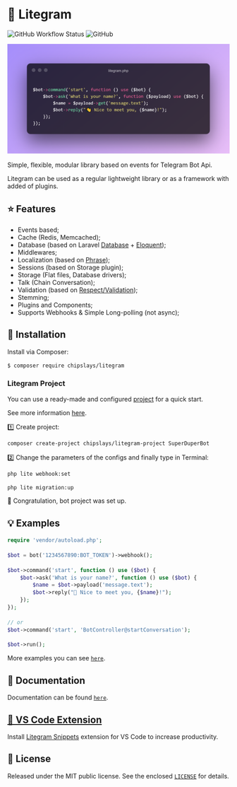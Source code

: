 # 🍃 Litegram

![GitHub Workflow Status](https://img.shields.io/github/workflow/status/chipslays/litegram/tests)
![GitHub](https://img.shields.io/github/license/chipslays/litegram?color=blue)

![](/.github/images/cover.png)

Simple, flexible, modular library based on events for Telegram Bot Api.

Litegram can be used as a regular lightweight library or as a framework with added of plugins.

## ⭐ Features
* Events based;
* Cache (Redis, Memcached);
* Database (based on Laravel [Database](https://laravel.com/docs/8.x/database) + [Eloquent](https://laravel.com/docs/8.x/eloquent));
* Middlewares;
* Localization (based on [Phrase](https://github.com/chipslays/phrase));
* Sessions (based on Storage plugin);
* Storage (Flat files, Database drivers);
* Talk (Chain Conversation);
* Validation (based on [Respect/Validation](https://respect-validation.readthedocs.io/en/2.0/));
* Stemming;
* Plugins and Components;
* Supports Webhooks & Simple Long-polling (not async);

## 🔩 Installation

Install via Composer:

```bash
$ composer require chipslays/litegram
```

### Litegram Project

You can use a ready-made and configured [project](https://github.com/chipslays/litegram-project) for a quick start.

See more information [here](https://github.com/chipslays/litegram-project).

1️⃣ Create project:

```bash
composer create-project chipslays/litegram-project SuperDuperBot
```

2️⃣ Change the parameters of the configs and finally type in Terminal:

```bash
php lite webhook:set
```

```bash
php lite migration:up
```

🎉 Congratulation, bot project was set up.

## 💡 Examples

```php
require 'vendor/autoload.php';

$bot = bot('1234567890:BOT_TOKEN')->webhook();

$bot->command('start', function () use ($bot) {
    $bot->ask('What is your name?', function () use ($bot) {
        $name = $bot->payload('message.text');
        $bot->reply("👋 Nice to meet you, {$name}!");
    });
});

// or
$bot->command('start', 'BotController@startConversation');

$bot->run();
```

More examples you can see [`here`](https://github.com/chipslays/litegram/tree/v3.x.x/examples).

## 📖 Documentation
Documentation can be found [`here`](https://github.com/chipslays/litegram/tree/v3.x.x/docs).

## [🧩 VS Code Extension](https://marketplace.visualstudio.com/items?itemName=chipslays.litegram-snippets)

Install [Litegram Snippets](https://marketplace.visualstudio.com/items?itemName=chipslays.litegram-snippets) extension for VS Code to increase productivity.

## 🔑 License
Released under the MIT public license. See the enclosed [`LICENSE`](https://github.com/chipslays/litegram/tree/v3.x.x/LICENSE.md) for details.
